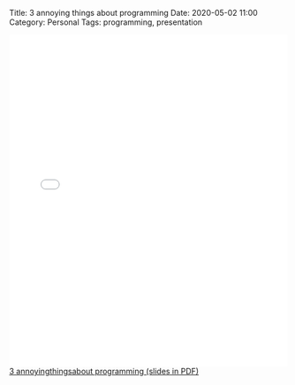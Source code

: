 Title: 3 annoying things about programming
Date: 2020-05-02 11:00
Category: Personal
Tags: programming, presentation

<embed src="assets/3annoyingthingsaboutprogramming/slides.pdf" type="application/pdf" width="100%" height="600px" />
<a href="assets/3annoyingthingsaboutprogramming/slides.pdf">3 annoyingthingsabout programming (slides in PDF)</a>
